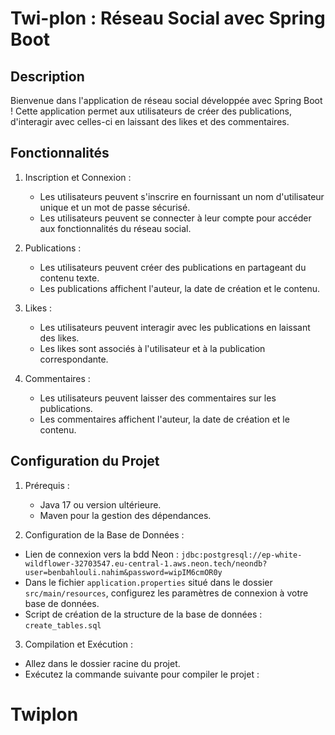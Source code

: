 # Twi-plon :  Réseau Social avec Spring Boot

## Description

Bienvenue dans l'application de réseau social développée avec Spring Boot ! Cette application permet aux utilisateurs de créer des publications, d'interagir avec celles-ci en laissant des likes et des commentaires.

## Fonctionnalités

1. Inscription et Connexion :
   - Les utilisateurs peuvent s'inscrire en fournissant un nom d'utilisateur unique et un mot de passe sécurisé.
   - Les utilisateurs peuvent se connecter à leur compte pour accéder aux fonctionnalités du réseau social.

2. Publications :
   - Les utilisateurs peuvent créer des publications en partageant du contenu texte.
   - Les publications affichent l'auteur, la date de création et le contenu.

3. Likes :
   - Les utilisateurs peuvent interagir avec les publications en laissant des likes.
   - Les likes sont associés à l'utilisateur et à la publication correspondante.

4. Commentaires :
   - Les utilisateurs peuvent laisser des commentaires sur les publications.
   - Les commentaires affichent l'auteur, la date de création et le contenu.

## Configuration du Projet

1. Prérequis :
   - Java 17 ou version ultérieure.
   - Maven pour la gestion des dépendances.

2. Configuration de la Base de Données :
- Lien de connexion vers la bdd Neon : `jdbc:postgresql://ep-white-wildflower-32703547.eu-central-1.aws.neon.tech/neondb?user=benbahlouli.nahim&password=wipIM6cmOR0y`
- Dans le fichier `application.properties` situé dans le dossier `src/main/resources`, configurez les paramètres de connexion à votre base de données.
- Script de création de la structure de la base de données : `create_tables.sql`

3. Compilation et Exécution :
- Allez dans le dossier racine du projet.
- Exécutez la commande suivante pour compiler le projet :
# Twiplon
